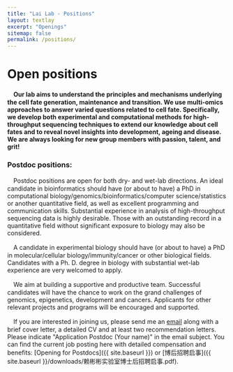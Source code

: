 ```yaml
---
title: "Lai Lab - Positions"
layout: textlay
excerpt: "Openings"
sitemap: false
permalink: /positions/
---
```


# Open positions

　**Our lab aims to understand the principles and mechanisms underlying the cell fate generation, maintenance and transition. We use multi-omics approaches to answer varied questions related to cell fate. Specifically, we develop both experimental and computational methods for high-throughput sequencing techniques to extend our knowledge about cell fates and to reveal novel insights into development, ageing and disease. We are always looking for new group members with passion, talent, and grit!**

### Postdoc positions:
　Postdoc positions are open for both dry- and wet-lab directions. An ideal candidate in bioinformatics should have (or about to have) a PhD in computational biology/genomics/bioinformatics/computer science/statistics or another quantitative field, as well as excellent programming and communication skills. Substantial experience in analysis of high-throughput sequencing data is highly desirable. Those with an outstanding record in a quantitative field without significant exposure to biology may also be considered.

　A candidate in experimental biology should have (or about to have) a PhD in molecular/cellular biology/immunity/cancer or other biological fields. Candidates with a Ph. D. degree in biology with substantial wet-lab experience are very welcomed to apply.

　We aim at building a supportive and productive team. Successful candidates will have the chance to work on the grand challenges of genomics, epigenetics, development and cancers. Applicants for other relevant projects and programs will be encouraged and supported. 

　If you are interested in joining us, please send me an [email](mailto:laib@bjmu.edu.cn) along with a brief cover letter, a detailed CV and at least two recommendation letters. Please indicate "Application Postdoc (Your name)" in the email subject. You can find the current job posting here with detailed compensation and benefits:
[Opening for Postdocs]({{ site.baseurl }}) or [博后招聘启事]({{ site.baseurl }}/downloads/赖彬彬实验室博士后招聘启事.pdf). 


<!-- <figure> -->
<!-- <img src="{{ site.url }}{{ site.baseurl }}/images/picpic/Gallery/DSC_0696.jpg" width="95%"> -->
<!-- </figure> -->
